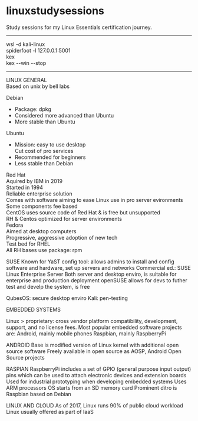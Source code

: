 # linuxstudysessions
Study sessions for my Linux Essentials certification journey.

---

wsl -d kali-linux  
spiderfoot -l 127.0.0.1:5001  
kex  
kex --win --stop

---

LINUX GENERAL  
    Based on unix by bell labs

Debian  
+ Package: dpkg  
+ Considered more advanced than Ubuntu  
+ More stable than Ubuntu  

Ubuntu  
+ Mission: easy to use desktop  
    Cut cost of pro services  
+ Recommended for beginners  
+ Less stable than Debian  

Red Hat  
    Aquired by IBM in 2019  
    Started in 1994  
    Reliable enterprise solution  
    Comes with software aiming to ease Linux use in pro server evironments  
    Some components fee based  
    CentOS uses source code of Red Hat & is free but unsupported  
    RH & Centos optimized for server environments  
Fedora  
    Aimed at desktop computers  
    Progressive, aggressive adoption of new tech  
    Test bed for RHEL  
    All RH bases use package: rpm  

SUSE
    Known for YaST config tool: allows admins to install and config software and hardware, set up servers and networks
    Commercial ed.: SUSE Linux Enterprise Server 
                    Both server and desktop enviro, is suitable for enterprise and production deployment 
    openSUSE allows for devs to futher test and develp the system, is free

QubesOS: secure desktop enviro
Kali: pen-testing 

EMBEDDED SYSTEMS

Linux > proprietary: cross vendor platform compatibility, development, support, and no license fees.
Most popular embedded software projects are:
        Android, mainly mobile phones
        Raspbian, mainly RaspberryPi

ANDROID 
Base is modified version of Linux kernel with additional open source software
Freely available in open source as AOSP, Android Open Source projects

RASPIAN 
RaspberryPi includes a set of GPIO (general purpose input output) pins which can be used to attach electronic devices and extension boards
Used for industrial prototyping when developing embedded systems 
Uses ARM processors 
OS starts from an SD memory card
Prominent ditro is Raspbian based on Debian 

LINUX AND CLOUD 
As of 2017, Linux runs 90% of public cloud workload
Linux usually offered as part of IaaS 


